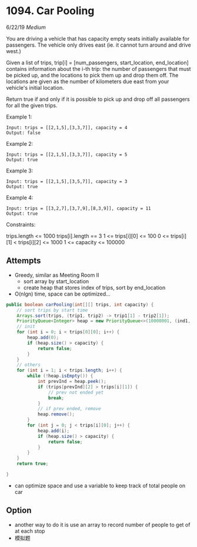 # 1094. Car Pooling
6/22/19
*Medium*

You are driving a vehicle that has capacity empty seats initially available for passengers.  The vehicle only drives east (ie. it cannot turn around and drive west.)

Given a list of trips, trip[i] = [num_passengers, start_location, end_location] contains information about the i-th trip: the number of passengers that must be picked up, and the locations to pick them up and drop them off.  The locations are given as the number of kilometers due east from your vehicle's initial location.

Return true if and only if it is possible to pick up and drop off all passengers for all the given trips.



Example 1:
```
Input: trips = [[2,1,5],[3,3,7]], capacity = 4
Output: false
```
Example 2:
```
Input: trips = [[2,1,5],[3,3,7]], capacity = 5
Output: true
```
Example 3:
```
Input: trips = [[2,1,5],[3,5,7]], capacity = 3
Output: true
```
Example 4:
```
Input: trips = [[3,2,7],[3,7,9],[8,3,9]], capacity = 11
Output: true
```


Constraints:

trips.length <= 1000
trips[i].length == 3
1 <= trips[i][0] <= 100
0 <= trips[i][1] < trips[i][2] <= 1000
1 <= capacity <= 100000


## Attempts
- Greedy, similar as Meeting Room II
  - sort array by start_location
  - create heap that stores index of trips, sort by end_location
- O(nlgn) time, space can be optimized...
```Java
public boolean carPooling(int[][] trips, int capacity) {
    // sort trips by start time
    Arrays.sort(trips, (trip1, trip2) -> trip1[1] - trip2[1]);
    PriorityQueue<Integer> heap = new PriorityQueue<>(10000001, (ind1, ind2) -> trips[ind1][2] - trips[ind2][2]); // min heap for end loc, store index of trip for num_pass times
    // init
    for (int i = 0; i < trips[0][0]; i++) {
        heap.add(0);
        if (heap.size() > capacity) {
            return false;
        }
    }
    // others
    for (int i = 1; i < trips.length; i++) {
        while (!heap.isEmpty()) {
            int prevInd = heap.peek();
            if (trips[prevInd][2] > trips[i][1]) {
                // prev not ended yet
                break;
            }
            // if prev ended, remove
            heap.remove();
        }
        for (int j = 0; j < trips[i][0]; j++) {
            heap.add(i);
            if (heap.size() > capacity) {
                return false;
            }
        }
    }
    return true;

}
```
- can optimize space and use a variable to keep track of total people on car

## Option
- another way to do it is use an array to record number of people to get of at each stop
- 模拟题

